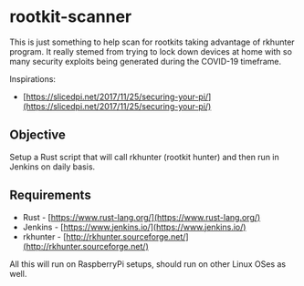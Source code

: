 # rootkit-scanner
This is just something to help scan for rootkits taking advantage of rkhunter program. It really stemed from trying to lock down devices at home with so many security exploits being generated during the COVID-19 timeframe.

Inspirations:

* [https://slicedpi.net/2017/11/25/securing-your-pi/](https://slicedpi.net/2017/11/25/securing-your-pi/)

## Objective
Setup a Rust script that will call rkhunter (rootkit hunter) and then run in Jenkins on daily basis.

## Requirements

* Rust - [https://www.rust-lang.org/](https://www.rust-lang.org/)
* Jenkins - [https://www.jenkins.io/](https://www.jenkins.io/)
* rkhunter - [http://rkhunter.sourceforge.net/](http://rkhunter.sourceforge.net/)

All this will run on RaspberryPi setups, should run on other Linux OSes as well. 


